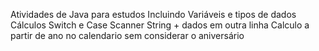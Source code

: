 Atividades de Java para estudos
Incluindo
Variáveis e tipos de dados
Cálculos
Switch e Case
Scanner
String + dados em outra linha
Calculo a partir de ano no calendario sem considerar o aniversário
